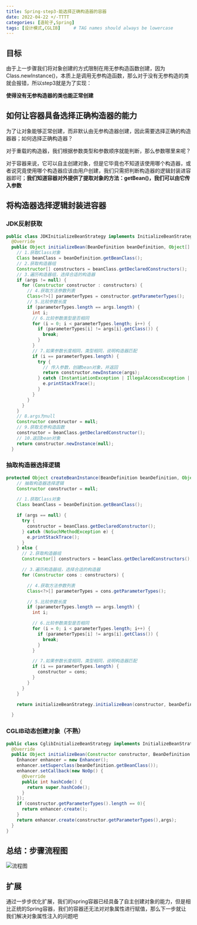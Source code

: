 ```yaml
---
title: Spring-step3-能选择正确构造器的容器
date: 2022-04-22 +/-TTTT
categories: [造轮子,Spring]
tags: [设计模式,CGLIB]     # TAG names should always be lowercase
---
```


## 目标
由于上一步骤我们将对象创建的方式限制在用无参构造函数创建，因为Class.newInstance()，本质上是调用无参构造函数，那么对于没有无参构造的类就会报错，所以step3就是为了实现：

**使得没有无参构造器的类也能正常创建**

## 如何让容器具备选择正确构造器的能力
为了让对象能够正常创建，而非默认由无参构造器创建，因此需要选择正确的构造器器；如何选择正确构造器？

对于重载的构造器，我们根据参数类型和参数顺序就能判断，那么参数哪里来呢？

对于容器来说，它可以自主创建对象，但是它毕竟也不知道该使用哪个构造器，或者说究竟使用哪个构造器应该由用户创建，我们只需把判断构造器的逻辑封装进容器即可；**我们知道容器对外提供了提取对象的方法：getBean()，我们可以由它传入参数**

## 将构造器选择逻辑封装进容器
### JDK反射获取
```java
public class JDKInitializeBeanStrategy implements InitializeBeanStrategy{
  @Override
  public Object initializeBean(BeanDefinition beanDefinition, Object[] args) throws IllegalAccessException, InvocationTargetException, InstantiationException, NoSuchMethodException {
    // 1.获取Class对象
    Class beanClass = beanDefinition.getBeanClass();
    // 2.获取构造器组
    Constructor[] constructors = beanClass.getDeclaredConstructors();
    // 3.遍历构造器组，选择合适的构造器
    if (args != null) {
      for (Constructor constructor : constructors) {
        // 4.获取方法参数列表
        Class<?>[] parameterTypes = constructor.getParameterTypes();
        // 5.比较参数长度
        if (parameterTypes.length == args.length) {
          int i;
          // 6.比较参数类型是否相同
          for (i = 0; i < parameterTypes.length; i++) {
            if (parameterTypes[i] != args[i].getClass()) {
              break;
            }
          }
          // 7.如果参数长度相同，类型相同，说明构造器匹配
          if (i == parameterTypes.length) {
            try {
              // 传入参数，创建bean对象，并返回
              return constructor.newInstance(args);
            } catch (InstantiationException | IllegalAccessException | InvocationTargetException e) {
              e.printStackTrace();
            }
          }
        }
      }
    }
    // 8.args为null
    Constructor constructor = null;
    // 9.获取无参构造函数
    constructor = beanClass.getDeclaredConstructor();
    // 10.返回bean对象
    return constructor.newInstance(null);
  }
```

### 抽取构造器选择逻辑
```java
protected Object createBeanInstance(BeanDefinition beanDefinition, Object... args) {
    // 抽取构造器选择逻辑
    Constructor constructor = null;

    // 1.获取Class对象
    Class beanClass = beanDefinition.getBeanClass();

    if (args == null) {
      try {
        constructor = beanClass.getDeclaredConstructor();
      } catch (NoSuchMethodException e) {
        e.printStackTrace();
      }
    } else {
      // 2.获取构造器组
      Constructor[] constructors = beanClass.getDeclaredConstructors();

      // 3.遍历构造器组，选择合适的构造器
      for (Constructor cons : constructors) {

        // 4.获取方法参数列表
        Class<?>[] parameterTypes = cons.getParameterTypes();

        // 5.比较参数长度
        if (parameterTypes.length == args.length) {
          int i;

          // 6.比较参数类型是否相同
          for (i = 0; i < parameterTypes.length; i++) {
            if (parameterTypes[i] != args[i].getClass()) {
              break;
            }
          }

          // 7.如果参数长度相同，类型相同，说明构造器匹配
          if (i == parameterTypes.length) {
            constructor = cons;
          }
        }
      }
    }

    return initializeBeanStrategy.initializeBean(constructor, beanDefinition, args);

  }
```

### CGLIB动态创建对象（不熟）
```java
public class CglibInitializeBeanStrategy implements InitializeBeanStrategy{
  @Override
  public Object initializeBean(Constructor constructor, BeanDefinition beanDefinition, Object[] args) {
    Enhancer enhancer = new Enhancer();
    enhancer.setSuperclass(beanDefinition.getBeanClass());
    enhancer.setCallback(new NoOp() {
      @Override
      public int hashCode() {
        return super.hashCode();
      }
    });
    if (constructor.getParameterTypes().length == 0){
      return enhancer.create();
    }
    return enhancer.create(constructor.getParameterTypes(),args);
  }
}
```

## 总结：步骤流程图
![流程图](/blog/202204301936841.png "流程图")

## 扩展
通过一步步优化扩展，我们的spring容器已经具备了自主创建对象的能力，但是相比正统的Spring容器，我们的容器还无法对对象属性进行赋值，那么下一步就让我们解决对象属性注入的问题吧